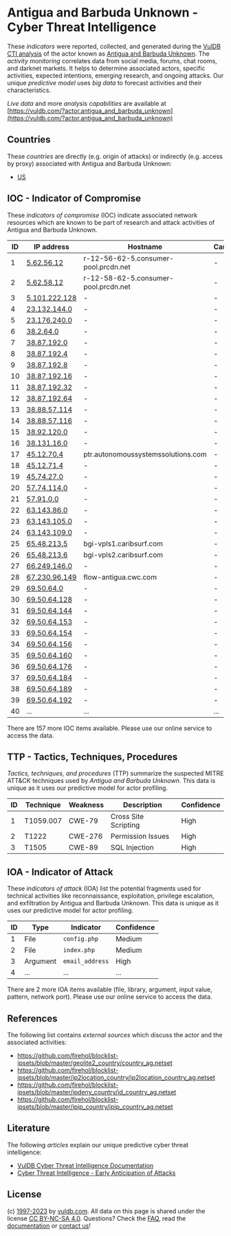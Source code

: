 # Antigua and Barbuda Unknown - Cyber Threat Intelligence

These _indicators_ were reported, collected, and generated during the [VulDB CTI analysis](https://vuldb.com/?kb.cti) of the actor known as [Antigua and Barbuda Unknown](https://vuldb.com/?actor.antigua_and_barbuda_unknown). The _activity monitoring_ correlates data from social media, forums, chat rooms, and darknet markets. It helps to determine associated actors, specific activities, expected intentions, emerging research, and ongoing attacks. Our unique _predictive model_ uses _big data_ to forecast activities and their characteristics.

_Live data_ and more _analysis capabilities_ are available at [https://vuldb.com/?actor.antigua_and_barbuda_unknown](https://vuldb.com/?actor.antigua_and_barbuda_unknown)

## Countries

These _countries_ are directly (e.g. origin of attacks) or indirectly (e.g. access by proxy) associated with Antigua and Barbuda Unknown:

* [US](https://vuldb.com/?country.us)

## IOC - Indicator of Compromise

These _indicators of compromise_ (IOC) indicate associated network resources which are known to be part of research and attack activities of Antigua and Barbuda Unknown.

ID | IP address | Hostname | Campaign | Confidence
-- | ---------- | -------- | -------- | ----------
1 | [5.62.56.12](https://vuldb.com/?ip.5.62.56.12) | r-12-56-62-5.consumer-pool.prcdn.net | - | High
2 | [5.62.58.12](https://vuldb.com/?ip.5.62.58.12) | r-12-58-62-5.consumer-pool.prcdn.net | - | High
3 | [5.101.222.128](https://vuldb.com/?ip.5.101.222.128) | - | - | High
4 | [23.132.144.0](https://vuldb.com/?ip.23.132.144.0) | - | - | High
5 | [23.176.240.0](https://vuldb.com/?ip.23.176.240.0) | - | - | High
6 | [38.2.64.0](https://vuldb.com/?ip.38.2.64.0) | - | - | High
7 | [38.87.192.0](https://vuldb.com/?ip.38.87.192.0) | - | - | High
8 | [38.87.192.4](https://vuldb.com/?ip.38.87.192.4) | - | - | High
9 | [38.87.192.8](https://vuldb.com/?ip.38.87.192.8) | - | - | High
10 | [38.87.192.16](https://vuldb.com/?ip.38.87.192.16) | - | - | High
11 | [38.87.192.32](https://vuldb.com/?ip.38.87.192.32) | - | - | High
12 | [38.87.192.64](https://vuldb.com/?ip.38.87.192.64) | - | - | High
13 | [38.88.57.114](https://vuldb.com/?ip.38.88.57.114) | - | - | High
14 | [38.88.57.116](https://vuldb.com/?ip.38.88.57.116) | - | - | High
15 | [38.92.120.0](https://vuldb.com/?ip.38.92.120.0) | - | - | High
16 | [38.131.16.0](https://vuldb.com/?ip.38.131.16.0) | - | - | High
17 | [45.12.70.4](https://vuldb.com/?ip.45.12.70.4) | ptr.autonomoussystemssolutions.com | - | High
18 | [45.12.71.4](https://vuldb.com/?ip.45.12.71.4) | - | - | High
19 | [45.74.27.0](https://vuldb.com/?ip.45.74.27.0) | - | - | High
20 | [57.74.114.0](https://vuldb.com/?ip.57.74.114.0) | - | - | High
21 | [57.91.0.0](https://vuldb.com/?ip.57.91.0.0) | - | - | High
22 | [63.143.86.0](https://vuldb.com/?ip.63.143.86.0) | - | - | High
23 | [63.143.105.0](https://vuldb.com/?ip.63.143.105.0) | - | - | High
24 | [63.143.109.0](https://vuldb.com/?ip.63.143.109.0) | - | - | High
25 | [65.48.213.5](https://vuldb.com/?ip.65.48.213.5) | bgi-vpls1.caribsurf.com | - | High
26 | [65.48.213.6](https://vuldb.com/?ip.65.48.213.6) | bgi-vpls2.caribsurf.com | - | High
27 | [66.249.146.0](https://vuldb.com/?ip.66.249.146.0) | - | - | High
28 | [67.230.96.149](https://vuldb.com/?ip.67.230.96.149) | flow-antigua.cwc.com | - | High
29 | [69.50.64.0](https://vuldb.com/?ip.69.50.64.0) | - | - | High
30 | [69.50.64.128](https://vuldb.com/?ip.69.50.64.128) | - | - | High
31 | [69.50.64.144](https://vuldb.com/?ip.69.50.64.144) | - | - | High
32 | [69.50.64.153](https://vuldb.com/?ip.69.50.64.153) | - | - | High
33 | [69.50.64.154](https://vuldb.com/?ip.69.50.64.154) | - | - | High
34 | [69.50.64.156](https://vuldb.com/?ip.69.50.64.156) | - | - | High
35 | [69.50.64.160](https://vuldb.com/?ip.69.50.64.160) | - | - | High
36 | [69.50.64.176](https://vuldb.com/?ip.69.50.64.176) | - | - | High
37 | [69.50.64.184](https://vuldb.com/?ip.69.50.64.184) | - | - | High
38 | [69.50.64.189](https://vuldb.com/?ip.69.50.64.189) | - | - | High
39 | [69.50.64.192](https://vuldb.com/?ip.69.50.64.192) | - | - | High
40 | ... | ... | ... | ...

There are 157 more IOC items available. Please use our online service to access the data.

## TTP - Tactics, Techniques, Procedures

_Tactics, techniques, and procedures_ (TTP) summarize the suspected MITRE ATT&CK techniques used by _Antigua and Barbuda Unknown_. This data is unique as it uses our predictive model for actor profiling.

ID | Technique | Weakness | Description | Confidence
-- | --------- | -------- | ----------- | ----------
1 | T1059.007 | CWE-79 | Cross Site Scripting | High
2 | T1222 | CWE-276 | Permission Issues | High
3 | T1505 | CWE-89 | SQL Injection | High

## IOA - Indicator of Attack

These _indicators of attack_ (IOA) list the potential fragments used for technical activities like reconnaissance, exploitation, privilege escalation, and exfiltration by Antigua and Barbuda Unknown. This data is unique as it uses our predictive model for actor profiling.

ID | Type | Indicator | Confidence
-- | ---- | --------- | ----------
1 | File | `config.php` | Medium
2 | File | `index.php` | Medium
3 | Argument | `email_address` | High
4 | ... | ... | ...

There are 2 more IOA items available (file, library, argument, input value, pattern, network port). Please use our online service to access the data.

## References

The following list contains _external sources_ which discuss the actor and the associated activities:

* https://github.com/firehol/blocklist-ipsets/blob/master/geolite2_country/country_ag.netset
* https://github.com/firehol/blocklist-ipsets/blob/master/ip2location_country/ip2location_country_ag.netset
* https://github.com/firehol/blocklist-ipsets/blob/master/ipdeny_country/id_country_ag.netset
* https://github.com/firehol/blocklist-ipsets/blob/master/ipip_country/ipip_country_ag.netset

## Literature

The following _articles_ explain our unique predictive cyber threat intelligence:

* [VulDB Cyber Threat Intelligence Documentation](https://vuldb.com/?kb.cti)
* [Cyber Threat Intelligence - Early Anticipation of Attacks](https://www.scip.ch/en/?labs.20201022)

## License

(c) [1997-2023](https://vuldb.com/?kb.changelog) by [vuldb.com](https://vuldb.com/?kb.about). All data on this page is shared under the license [CC BY-NC-SA 4.0](https://creativecommons.org/licenses/by-nc-sa/4.0/). Questions? Check the [FAQ](https://vuldb.com/?kb.faq), read the [documentation](https://vuldb.com/?kb) or [contact us](https://vuldb.com/?contact)!
